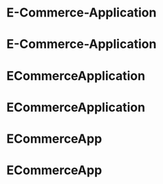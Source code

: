 # E-Commerce-Application
# E-Commerce-Application
# ECommerceApplication
# ECommerceApplication
# ECommerceApp
# ECommerceApp
